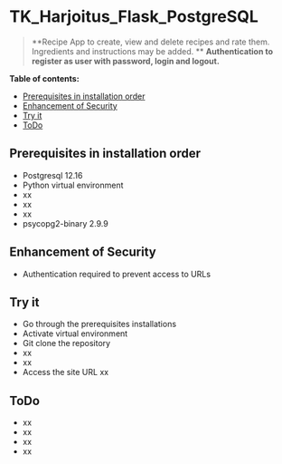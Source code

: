 # TK_Harjoitus_Flask_PostgreSQL

> **Recipe App to create, view and delete recipes and rate them. Ingredients and instructions may be added. ** 
> **Authentication to register as user with password, login and logout.**


**Table of contents:**

- [Prerequisites in installation order](Prereq)
- [Enhancement of Security](Enhancement)
- [Try it](Try)
- [ToDo](ToDo)

## Prerequisites in installation order

* Postgresql 12.16
* Python virtual environment 
* xx
* xx
* xx
* psycopg2-binary 2.9.9

## Enhancement of Security

* Authentication required to prevent access to URLs

## Try it

* Go through the prerequisites installations
* Activate virtual environment
* Git clone the repository
* xx
* xx
* Access the site URL xx

## ToDo

* xx
* xx
* xx
* xx
